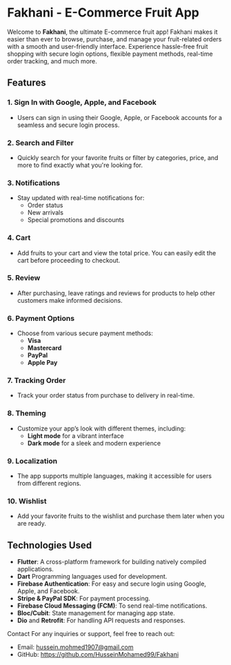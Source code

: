 # Fakhani - E-Commerce Fruit App

Welcome to **Fakhani**, the ultimate E-commerce fruit app! Fakhani makes it easier than ever to browse, purchase, and manage your fruit-related orders with a smooth and user-friendly interface. Experience hassle-free fruit shopping with secure login options, flexible payment methods, real-time order tracking, and much more.

## Features

### 1. **Sign In with Google, Apple, and Facebook**
   - Users can sign in using their Google, Apple, or Facebook accounts for a seamless and secure login process.

### 2. **Search and Filter**
   - Quickly search for your favorite fruits or filter by categories,
    price, and more to find exactly what you're looking for.

### 3. **Notifications**
   - Stay updated with real-time notifications for:
     - Order status
     - New arrivals
     - Special promotions and discounts

### 4. **Cart**
   - Add fruits to your cart and view the total price. You can easily edit the cart before proceeding to checkout.

### 5. **Review**
   - After purchasing, leave ratings and reviews for products to help other customers make informed decisions.

### 6. **Payment Options**
   - Choose from various secure payment methods:
     - **Visa**
     - **Mastercard**
     - **PayPal**
     - **Apple Pay**

### 7. **Tracking Order**
   - Track your order status from purchase to delivery in real-time.

### 8. **Theming**
   - Customize your app’s look with different themes, including:
     - **Light mode** for a vibrant interface
     - **Dark mode** for a sleek and modern experience

### 9. **Localization**
   - The app supports multiple languages, making it accessible for users from different regions.

### 10. **Wishlist**
   - Add your favorite fruits to the wishlist and purchase them later when you are ready.

## Technologies Used

- **Flutter**: A cross-platform framework for building natively compiled applications.
- **Dart** Programming languages used for development.
- **Firebase Authentication**: For easy and secure login using Google, Apple, and Facebook.
- **Stripe & PayPal SDK**: For payment processing.
- **Firebase Cloud Messaging (FCM)**: To send real-time notifications.
- **Bloc/Cubit**: State management for managing app state.
- **Dio** and **Retrofit**: For handling API requests and responses.



Contact
For any inquiries or support, feel free to reach out:

- Email: hussein.mohmed1907@gmail.com
- GitHub: https://github.com/HusseinMohamed99/Fakhani
